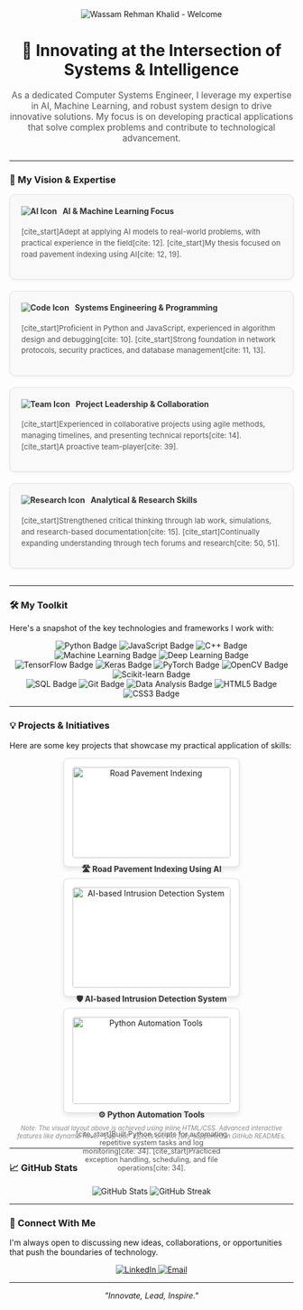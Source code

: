 <div align="center">
  <img src="https://capsule-render.vercel.app/api?type=waving&color=gradient&height=100&section=header&text=Wassam%20Rehman%20Khalid&fontSize=40" alt="Wassam Rehman Khalid - Welcome" />
</div>

<h1 align="center">👋 Innovating at the Intersection of Systems & Intelligence</h1>

<p align="center" style="font-size: 1.1em; color: #555; max-width: 700px; margin: 0 auto 30px;">
  As a dedicated Computer Systems Engineer, I leverage my expertise in AI, Machine Learning, and robust system design to drive innovative solutions. My focus is on developing practical applications that solve complex problems and contribute to technological advancement.
</p>

---

### 🌟 My Vision & Expertise

<div style="display: flex; flex-wrap: wrap; justify-content: center; gap: 20px; margin-bottom: 30px;">

  <div style="flex: 1 1 45%; min-width: 300px; padding: 20px; border: 1px solid #e0e0e0; border-radius: 10px; background-color: #f9f9f9; box-shadow: 0 2px 5px rgba(0,0,0,0.05); text-align: left;">
    <h4 style="margin-top: 0; color: #333; display: flex; align-items: center; gap: 10px;">
      <img src="https://img.icons8.com/ios-filled/24/0A66C2/brain--v1.png" alt="AI Icon"/> AI & Machine Learning Focus
    </h4>
    <p style="font-size: 0.95em; line-height: 1.5; color: #555;">
      [cite_start]Adept at applying AI models to real-world problems, with practical experience in the field[cite: 12]. [cite_start]My thesis focused on road pavement indexing using AI[cite: 12, 19].
    </p>
  </div>

  <div style="flex: 1 1 45%; min-width: 300px; padding: 20px; border: 1px solid #e0e0e0; border-radius: 10px; background-color: #f9f9f9; box-shadow: 0 2px 5px rgba(0,0,0,0.05); text-align: left;">
    <h4 style="margin-top: 0; color: #333; display: flex; align-items: center; gap: 10px;">
      <img src="https://img.icons8.com/ios-filled/24/0A66C2/code.png" alt="Code Icon"/> Systems Engineering & Programming
    </h4>
    <p style="font-size: 0.95em; line-height: 1.5; color: #555;">
      [cite_start]Proficient in Python and JavaScript, experienced in algorithm design and debugging[cite: 10]. [cite_start]Strong foundation in network protocols, security practices, and database management[cite: 11, 13].
    </p>
  </div>

  <div style="flex: 1 1 45%; min-width: 300px; padding: 20px; border: 1px solid #e0e0e0; border-radius: 10px; background-color: #f9f9f9; box-shadow: 0 2px 5px rgba(0,0,0,0.05); text-align: left;">
    <h4 style="margin-top: 0; color: #333; display: flex; align-items: center; gap: 10px;">
      <img src="https://img.icons8.com/ios-filled/24/0A66C2/group-of-people--v1.png" alt="Team Icon"/> Project Leadership & Collaboration
    </h4>
    <p style="font-size: 0.95em; line-height: 1.5; color: #555;">
      [cite_start]Experienced in collaborative projects using agile methods, managing timelines, and presenting technical reports[cite: 14]. [cite_start]A proactive team-player[cite: 39].
    </p>
  </div>

  <div style="flex: 1 1 45%; min-width: 300px; padding: 20px; border: 1px solid #e0e0e0; border-radius: 10px; background-color: #f9f9f9; box-shadow: 0 2px 5px rgba(0,0,0,0.05); text-align: left;">
    <h4 style="margin-top: 0; color: #333; display: flex; align-items: center; gap: 10px;">
      <img src="https://img.icons8.com/ios-filled/24/0A66C2/search.png" alt="Research Icon"/> Analytical & Research Skills
    </h4>
    <p style="font-size: 0.95em; line-height: 1.5; color: #555;">
      [cite_start]Strengthened critical thinking through lab work, simulations, and research-based documentation[cite: 15]. [cite_start]Continually expanding understanding through tech forums and research[cite: 50, 51].
    </p>
  </div>

</div>

---

### 🛠️ My Toolkit

Here's a snapshot of the key technologies and frameworks I work with:

<p align="center">
  <img src="https://img.shields.io/badge/Python-3776AB?style=for-the-badge&logo=python&logoColor=white" alt="Python Badge" />
  <img src="https://img.shields.io/badge/JavaScript-F7DF1E?style=for-the-badge&logo=javascript&logoColor=black" alt="JavaScript Badge" />
  <img src="https://img.shields.io/badge/C%2B%2B-00599C?style=for-the-badge&logo=c%2B%2B&logoColor=white" alt="C++ Badge" />
  <img src="https://img.shields.io/badge/Machine%20Learning-FF6F00?style=for-the-badge&logo=tensorflow&logoColor=white" alt="Machine Learning Badge" />
  <img src="https://img.shields.io/badge/Deep%20Learning-FF6F00?style=for-the-badge&logo=pytorch&logoColor=white" alt="Deep Learning Badge" />
  <br>
  <img src="https://img.shields.io/badge/TensorFlow-FF6F00?style=for-the-badge&logo=tensorflow&logoColor=white" alt="TensorFlow Badge" />
  <img src="https://img.shields.io/badge/Keras-D00000?style=for-the-badge&logo=keras&logoColor=white" alt="Keras Badge" />
  <img src="https://img.shields.io/badge/PyTorch-EE4C2C?style=for-the-badge&logo=pytorch&logoColor=white" alt="PyTorch Badge" />
  <img src="https://img.shields.io/badge/OpenCV-5C3EE8?style=for-the-badge&logo=opencv&logoColor=white" alt="OpenCV Badge" />
  <img src="https://img.shields.io/badge/Scikit--learn-F7931E?style=for-the-badge&logo=scikit-learn&logoColor=white" alt="Scikit-learn Badge" />
  <br>
  <img src="https://img.shields.io/badge/SQL-4479A1?style=for-the-badge&logo=postgresql&logoColor=white" alt="SQL Badge" />
  <img src="https://img.shields.io/badge/Git-F05032?style=for-the-badge&logo=git&logoColor=white" alt="Git Badge" />
  <img src="https://img.shields.io/badge/Data%20Analysis-4A90E2?style=for-the-badge&logo=pandas&logoColor=white" alt="Data Analysis Badge" />
  <img src="https://img.shields.io/badge/HTML5-E34F26?style=for-the-badge&logo=html5&logoColor=white" alt="HTML5 Badge" />
  <img src="https://img.shields.io/badge/CSS3-1572B6?style=for-the-badge&logo=css3&logoColor=white" alt="CSS3 Badge" />
</p>

---

### 💡 Projects & Initiatives

Here are some key projects that showcase my practical application of skills:

<div style="display: flex; flex-wrap: wrap; justify-content: center; gap: 20px; margin-bottom: 20px;">
  <div style="width: 30%; min-width: 280px; padding: 15px; border: 1px solid #ddd; border-radius: 8px; background-color: #fff; box-shadow: 0 4px 8px rgba(0,0,0,0.1); text-align: center;">
    <img src="https://placehold.co/300x200/4CAF50/ffffff?text=AI+Pavement" alt="Road Pavement Indexing" style="width: 100%; height: auto; border-radius: 4px; margin-bottom: 10px;">
    <h4 style="margin-top: 0; color: #333;">🛣️ Road Pavement Indexing Using AI</h4>
    <p style="font-size: 0.9em; color: #555;">
      [cite_start]Developed a machine learning model using satellite images to classify pavement conditions[cite: 23]. [cite_start]Utilized Python, OpenCV, and CNN for image processing and prediction[cite: 24].
    </p>
  </div>
  <div style="width: 30%; min-width: 280px; padding: 15px; border: 1px solid #ddd; border-radius: 8px; background-color: #fff; box-shadow: 0 4px 8px rgba(0,0,0,0.1); text-align: center;">
    <img src="https://placehold.co/300x200/FF5722/ffffff?text=IDS+System" alt="AI-based Intrusion Detection System" style="width: 100%; height: auto; border-radius: 4px; margin-bottom: 10px;">
    <h4 style="margin-top: 0; color: #333;">🛡️ AI-based Intrusion Detection System (IDS)</h4>
    <p style="font-size: 0.9em; color: #555;">
      [cite_start]Designed a simulated secure network with an integrated AI intrusion detection module[cite: 29]. [cite_start]Used Python and Scikit-learn to analyze traffic and detect anomalies[cite: 30].
    </p>
  </div>
  <div style="width: 30%; min-width: 280px; padding: 15px; border: 1px solid #ddd; border-radius: 8px; background-color: #fff; box-shadow: 0 4px 8px rgba(0,0,0,0.1); text-align: center;">
    <img src="https://placehold.co/300x200/2196F3/ffffff?text=Automation+Tools" alt="Python Automation Tools" style="width: 100%; height: auto; border-radius: 4px; margin-bottom: 10px;">
    <h4 style="margin-top: 0; color: #333;">⚙️ Python Automation Tools</h4>
    <p style="font-size: 0.9em; color: #555;">
      [cite_start]Built Python scripts for automating repetitive system tasks and log monitoring[cite: 34]. [cite_start]Practiced exception handling, scheduling, and file operations[cite: 34].
    </p>
  </div>
</div>

<p align="center" style="font-size: 0.8em; color: #888; margin-top: 20px;">
  <em>Note: The visual layout above is achieved using inline HTML/CSS. Advanced interactive features like dynamic hover "pop-out" effects are not fully supported in GitHub READMEs.</em>
</p>

---

### 📈 GitHub Stats

<p align="center">
  <img src="https://github-readme-stats.vercel.app/api?username=wasamrehman&show_icons=true&theme=minimal" alt="GitHub Stats" />
  <img src="https://github-readme-streak-stats.herokuapp.com/?user=wasamrehman&theme=minimal" alt="GitHub Streak" />
</p>

---

### 🤝 Connect With Me

I'm always open to discussing new ideas, collaborations, or opportunities that push the boundaries of technology.

<p align="center">
  <a href="https://www.linkedin.com/in/wassam-rehman-khalid-b9a3b62b1/" target="_blank">
    <img src="https://img.shields.io/badge/LinkedIn-0A66C2?style=for-the-badge&logo=linkedin&logoColor=white" alt="LinkedIn" />
  </a>
  <a href="mailto:wassamrehman@gmail.com">
    <img src="https://img.shields.io/badge/Email-D14836?style=for-the-badge&logo=gmail&logoColor=white" alt="Email" />
  </a>
</p>

---

<p align="center">
  <i>"Innovate, Lead, Inspire."</i>
</p>
